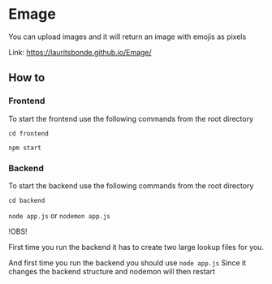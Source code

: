 # Emage
You can upload images and it will return an image with emojis as pixels

Link: https://lauritsbonde.github.io/Emage/

## How to

### Frontend
To start the frontend use the following commands from the root directory

```cd frontend```

```npm start```

### Backend
To start the backend use the following commands from the root directory

```cd backend```

```node app.js``` or ```nodemon app.js```

!OBS!

First time you run the backend it has to create two large lookup files for you.

And first time you run the backend you should use
```node app.js```
Since it changes the backend structure and nodemon will then restart
